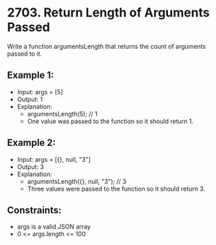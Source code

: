 # 2703. Return Length of Arguments Passed

Write a function argumentsLength that returns the count of arguments passed to it.

## Example 1:

- Input: args = [5]
- Output: 1
- Explanation:
    - argumentsLength(5); // 1
    - One value was passed to the function so it should return 1.

## Example 2:

- Input: args = [{}, null, "3"]
- Output: 3
- Explanation: 
    - argumentsLength({}, null, "3"); // 3
    - Three values were passed to the function so it should return 3.
 

## Constraints:

- args is a valid JSON array
- 0 <= args.length <= 100